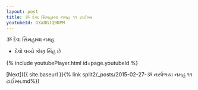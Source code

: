 ```yaml
---
layout: post
title: ૐ દેવા સિમહાયા નમહ ૧૧ ટાઈમ્સ
youtubeId: GXa8GJQ90PM
---
```

 
 
 ૐ દેવા સિમહાયા નમહ  
 
 -  દેવો વચ્ચે કોણ સિંહ છે 
 
  
 
  
 
 
 
 
 
 


{% include youtubePlayer.html id=page.youtubeId %}
 
[Next]({{ site.baseurl }}{% link  split2/_posts/2015-02-27-ૐ નરર્ષભયા નમહ ૧૧ ટાઈમ્સ.md%})
 
